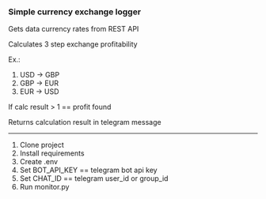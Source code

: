 ### Simple currency exchange logger
Gets data currency rates from REST API

Calculates 3 step exchange profitability

Ex.:
1. USD -> GBP
2. GBP -> EUR
3. EUR -> USD

If calc result > 1 == profit found

Returns calculation result in telegram message

---
1. Clone project
2. Install requirements
3. Create .env
4. Set BOT_API_KEY == telegram bot api key
5. Set CHAT_ID == telegram user_id or group_id
6. Run monitor.py